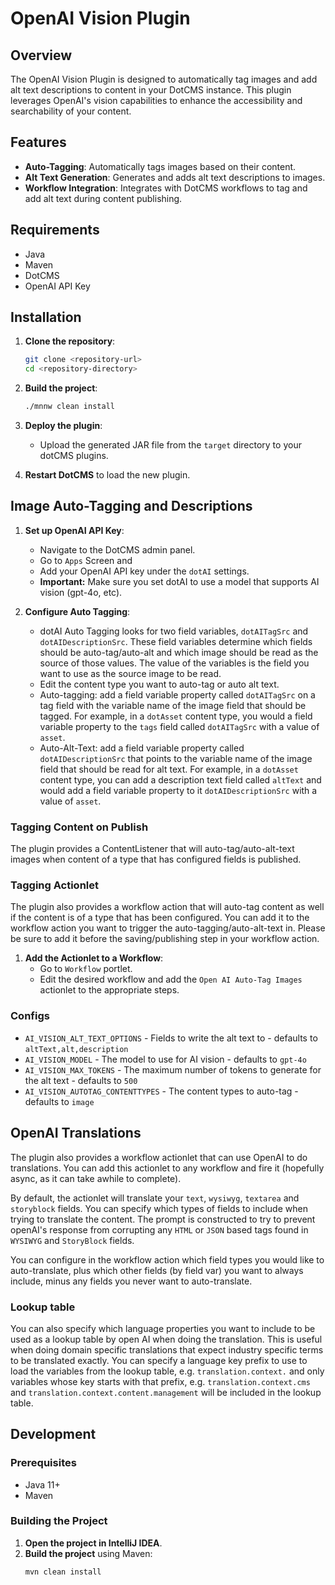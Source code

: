 # OpenAI Vision Plugin

## Overview

The OpenAI Vision Plugin is designed to automatically tag images and add alt text descriptions to content in your DotCMS instance. This plugin leverages OpenAI's vision capabilities to enhance the accessibility and searchability of your content.

## Features

- **Auto-Tagging**: Automatically tags images based on their content.
- **Alt Text Generation**: Generates and adds alt text descriptions to images.
- **Workflow Integration**: Integrates with DotCMS workflows to tag and add alt text during content publishing.

## Requirements

- Java
- Maven
- DotCMS
- OpenAI API Key

## Installation

1. **Clone the repository**:
    ```sh
    git clone <repository-url>
    cd <repository-directory>
    ```

2. **Build the project**:
    ```sh
    ./mnnw clean install
    ```

3. **Deploy the plugin**:
    - Upload the generated JAR file from the `target` directory to your dotCMS plugins.

4. **Restart DotCMS** to load the new plugin.

## Image Auto-Tagging and Descriptions

1. **Set up OpenAI API Key**:
    - Navigate to the DotCMS admin panel.
    - Go to `Apps` Screen and 
    - Add your OpenAI API key under the `dotAI` settings.
    - **Important:** Make sure you set dotAI to use a model that supports AI vision (gpt-4o, etc).

2. **Configure Auto Tagging**:
    - dotAI Auto Tagging looks for two field variables, `dotAITagSrc` and `dotAIDescriptionSrc`.  These field variables determine which fields should be auto-tag/auto-alt and which image should be read as the source of those values.  The value of the variables is the field you want to use as the source image to be read.
    - Edit the content type you want to auto-tag or auto alt text.
    - Auto-tagging: add a field variable property called `dotAITagSrc` on a tag field with the variable name of the image field that should be tagged.  For example, in a `dotAsset` content type, you would a field variable property to the `tags` field called `dotAITagSrc` with a value of `asset`.
    - Auto-Alt-Text: add a field variable property called `dotAIDescriptionSrc` that points to the variable name of the image field that should be read for alt text.  For example, in a `dotAsset` content type, you can add a description text field called `altText` and would add a field variable property to it `dotAIDescriptionSrc` with a value of `asset`.

### Tagging Content on Publish
The plugin provides a ContentListener that will auto-tag/auto-alt-text images when content of a type that has configured fields is published.  

### Tagging Actionlet
The plugin also provides a workflow action that will auto-tag content as well if the content is of a type that has been configured. You can add it to the workflow action you want to trigger the auto-tagging/auto-alt-text in. Please be sure to add it before the saving/publishing step in your workflow action.

1. **Add the Actionlet to a Workflow**:
    - Go to `Workflow` portlet.
    - Edit the desired workflow and add the `Open AI Auto-Tag Images` actionlet to the appropriate steps.
### Configs

- `AI_VISION_ALT_TEXT_OPTIONS` - Fields to write the alt text to - defaults to `altText,alt,description`
- `AI_VISION_MODEL` - The model to use for AI vision - defaults to `gpt-4o`
- `AI_VISION_MAX_TOKENS` - The maximum number of tokens to generate for the alt text - defaults to `500`
- `AI_VISION_AUTOTAG_CONTENTTYPES` - The content types to auto-tag - defaults to `image`


## OpenAI Translations
The plugin also provides a workflow actionlet that can use OpenAI to do translations.  You can add this actionlet to any workflow and fire it (hopefully async, as it can take awhile to complete).

By default, the actionlet will translate your `text`, `wysiwyg`, `textarea` and `storyblock` fields.  You can specify which types of fields to include when trying to translate the content. The prompt is constructed to try to prevent openAI's response from corrupting any `HTML` or `JSON` based tags found in `WYSIWYG` and `StoryBlock` fields.

You can configure in the workflow action which field types you would like to auto-translate, plus which other fields (by field var) you want to always include, minus any fields you never want to auto-translate.

### Lookup table
You can also specify which language properties you want to include to be used as a lookup table by open AI when doing the translation.   This is useful when doing domain specific translations that expect industry specific terms to be translated exactly. You can specify a language key prefix to use to load the variables from the lookup table, e.g. `translation.context.` and only variables whose key starts with that prefix, e.g. `translation.context.cms` and `translation.context.content.management` will be included in the lookup table.





## Development

### Prerequisites

- Java 11+
- Maven

### Building the Project

1. **Open the project in IntelliJ IDEA**.
2. **Build the project** using Maven:
    ```sh
    mvn clean install
    ```
